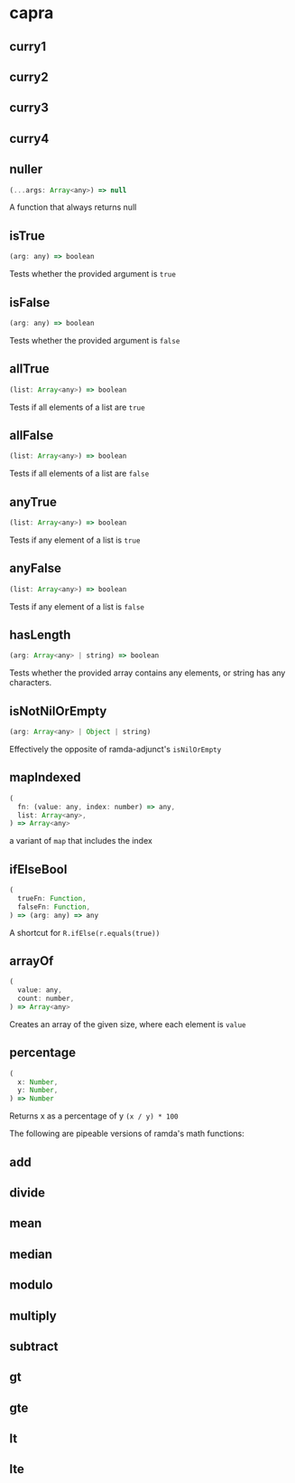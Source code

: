 # capra

## curry1
## curry2
## curry3
## curry4

## nuller
```js
(...args: Array<any>) => null
```
A function that always returns null

## isTrue
```js
(arg: any) => boolean
```
Tests whether the provided argument is `true`

## isFalse
```js
(arg: any) => boolean
```
Tests whether the provided argument is `false`

## allTrue
```js
(list: Array<any>) => boolean
```
Tests if all elements of a list are `true`

## allFalse
```js
(list: Array<any>) => boolean
```
Tests if all elements of a list are `false`

## anyTrue
```js
(list: Array<any>) => boolean
```
Tests if any element of a list is `true`

## anyFalse
```js
(list: Array<any>) => boolean
```
Tests if any element of a list is `false`

## hasLength
```js
(arg: Array<any> | string) => boolean
```
Tests whether the provided array contains any elements, or string has any characters.

## isNotNilOrEmpty
```js
(arg: Array<any> | Object | string)
```
Effectively the opposite of ramda-adjunct's `isNilOrEmpty`

## mapIndexed
```js
(
  fn: (value: any, index: number) => any,
  list: Array<any>,
) => Array<any>
```
a variant of `map` that includes the index

## ifElseBool
```js
(
  trueFn: Function,
  falseFn: Function,
) => (arg: any) => any
```
A shortcut for `R.ifElse(r.equals(true))`

## arrayOf
```js
(
  value: any,
  count: number,
) => Array<any>
```
Creates an array of the given size, where each element is `value`

## percentage
```js
(
  x: Number,
  y: Number,
) => Number
```
Returns x as a percentage of y `(x / y) * 100`


The following are pipeable versions of ramda's math functions:
## add
## divide
## mean
## median
## modulo
## multiply
## subtract
## gt
## gte
## lt
## lte
